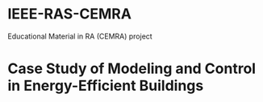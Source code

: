 # IEEE-RAS-CEMRA
Educational Material in RA (CEMRA) project

Case Study of Modeling and Control in Energy-Efficient Buildings
===
